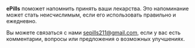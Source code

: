 **ePills** поможет напомнить принять ваши лекарства. Это напоминание может стать неисчислимым, если его использовать правильно и ежедневно.


Вы можете связаться с нами <sepills211@gmail.com>, если у вас есть комментарии, вопросы или предложения о возможных улучшениях.
